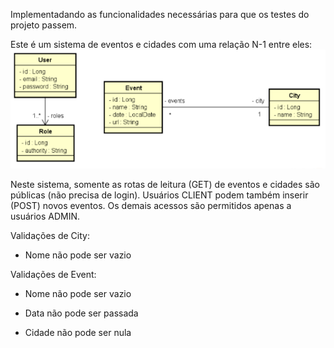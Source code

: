 Implementadando as funcionalidades necessárias para que os testes do projeto passem.

Este é um sistema de eventos e cidades com uma relação N-1 entre eles:
<img src=".img/diagrama.png" />

Neste sistema, somente as rotas de leitura (GET) de eventos e cidades são públicas (não precisa de login). Usuários CLIENT podem também inserir (POST) novos eventos. Os demais acessos são permitidos apenas a usuários ADMIN.

Validações de City:

* Nome não pode ser vazio

Validações de Event:

* Nome não pode ser vazio

* Data não pode ser passada

* Cidade não pode ser nula

